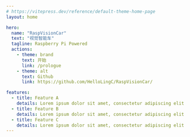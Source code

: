 ```yaml
---
# https://vitepress.dev/reference/default-theme-home-page
layout: home

hero:
  name: "RaspVisionCar"
  text: "视觉智能车"
  tagline: Raspberry Pi Powered
  actions:
    - theme: brand
      text: 开始
      link: /prologue
    - theme: alt
      text: Github
      link: https://github.com/HelloLingC/RaspVisionCar/

features:
  - title: Feature A
    details: Lorem ipsum dolor sit amet, consectetur adipiscing elit
  - title: Feature B
    details: Lorem ipsum dolor sit amet, consectetur adipiscing elit
  - title: Feature C
    details: Lorem ipsum dolor sit amet, consectetur adipiscing elit
---
```


